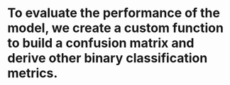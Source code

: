 # To evaluate the performance of the model, we create a custom function to build a confusion matrix and derive other binary classification metrics.